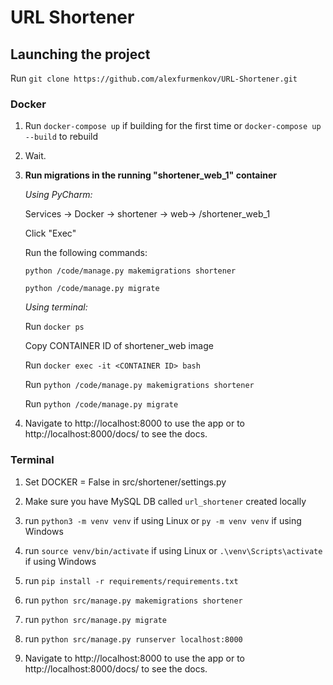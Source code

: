 # URL Shortener

## Launching the project

Run `git clone https://github.com/alexfurmenkov/URL-Shortener.git`

### Docker
1. Run `docker-compose up` if building for the first time or `docker-compose up --build` to rebuild
2. Wait.
3. **Run migrations in the running "shortener_web_1" container**

    _Using PyCharm:_
   
    Services -> Docker -> shortener -> web-> /shortener_web_1
    
    Click "Exec"
    
    Run the following commands:
    
    `python /code/manage.py makemigrations shortener`
    
    `python /code/manage.py migrate`
    
    _Using terminal:_
    
    Run `docker ps`
    
    Copy CONTAINER ID of shortener_web image
    
    Run `docker exec -it <CONTAINER ID> bash`
    
    Run `python /code/manage.py makemigrations shortener`
    
    Run `python /code/manage.py migrate`

4. Navigate to http://localhost:8000 to use the app or to http://localhost:8000/docs/ to see the docs.

### Terminal
1. Set DOCKER = False in src/shortener/settings.py

2. Make sure you have MySQL DB called `url_shortener` created locally

3. run `python3 -m venv venv` if using Linux or `py -m venv venv` if using Windows

4. run `source venv/bin/activate` if using Linux or `.\venv\Scripts\activate` if using Windows

5. run `pip install -r requirements/requirements.txt`

6. run `python src/manage.py makemigrations shortener`

7. run `python src/manage.py migrate`

8. run `python src/manage.py runserver localhost:8000`

9. Navigate to http://localhost:8000 to use the app or to http://localhost:8000/docs/ to see the docs.